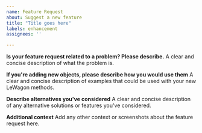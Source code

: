 ```yaml
---
name: Feature Request
about: Suggest a new feature
title: "Title goes here"
labels: enhancement
assignees: ''

---
```


**Is your feature request related to a problem? Please describe.**
A clear and concise description of what the problem is.

**If you're adding new objects, please describe how you would use them**
A clear and concise description of examples that could be used with your new LeWagon methods.

**Describe alternatives you've considered**
A clear and concise description of any alternative solutions or features you've considered.

**Additional context**
Add any other context or screenshots about the feature request here.
